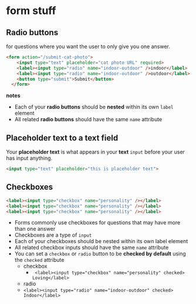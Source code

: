 # form stuff
## Radio buttons
for questions where you want the user to only give you one answer.

```html
<form action="/submit-cat-photo">
    <input type="text" placeholder="cat photo URL" required>
    <label><input type="radio" name="indoor-outdoor" />indoor</label>
    <label><input type="radio" name="indoor-outdoor" />outdoor</label>
    <button type="submit">Submit</button>
  </form>
```

**notes**
* Each of your **radio buttons** should be **nested** within its own `label` element
* All related **radio buttons** should have the same `name` attribute

## Placeholder text to a text field
Your **placeholder text** is what appears in your **text** `input` before your user has input anything.

```html
<input type="text" placeholder="this is placeholder text">
```

## Checkboxes
```html
<label><input type="checkbox" name="personality" /></label>
<label><input type="checkbox" name="personality" /></label>
<label><input type="checkbox" name="personality" /></label>
```

* Forms commonly use checkboxes for questions that may have more than one answer
* Checkboxes are a type of `input`
* Each of your checkboxes should be nested within its own label element
* All related checkbox inputs should have the same `name` attribute
* You can set a `checkbox` or `radio` button to be **checked by default** using the `checked` attribute
    - checkbox
        + ` <label><input type="checkbox" name="personality" checked> Loving</label>`
    - radio
    - `<label><input type="radio" name="indoor-outdoor" checked> Indoor</label>`



